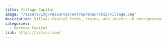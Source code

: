 ```yaml
---
title: Village Capital
image: "/assets/img/resources/entrepreneurship/village.png"
description: Village Capital finds, trains, and invests in entrepreneurs solving real-world problems. We build communities around entrepreneurs and their ventures to improve opportunities for growth and success
categories:
  - Venture Capital
link: https://vilcap.com/
---
```

